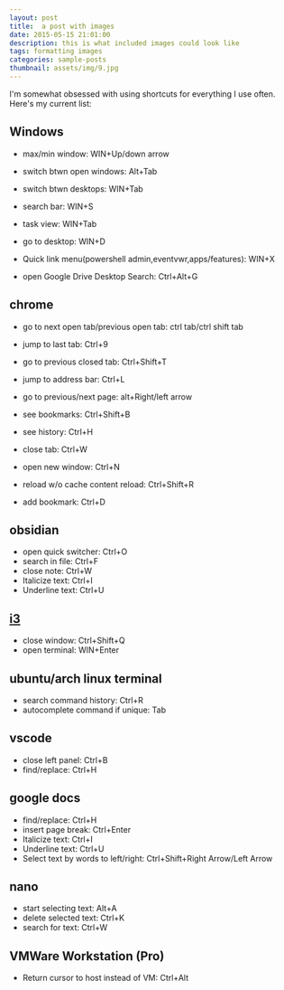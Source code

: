```yaml
---
layout: post
title:  a post with images
date: 2015-05-15 21:01:00
description: this is what included images could look like
tags: formatting images
categories: sample-posts
thumbnail: assets/img/9.jpg
---
```


I'm somewhat obsessed with using shortcuts for everything I use often. Here's my current list:

## Windows
- max/min window: WIN+Up/down arrow
- switch btwn open windows: Alt+Tab
- switch btwn desktops: WIN+Tab
- search bar: WIN+S

- task view: WIN+Tab
- go to desktop: WIN+D

- Quick link menu(powershell admin,eventvwr,apps/features): WIN+X

- open Google Drive Desktop Search: Ctrl+Alt+G

## chrome
- go to next open tab/previous open tab: ctrl tab/ctrl shift tab
- jump to last tab: Ctrl+9
- go to previous closed tab: Ctrl+Shift+T
- jump to address bar: Ctrl+L
- go to previous/next page: alt+Right/left arrow
- see bookmarks: Ctrl+Shift+B

- see history: Ctrl+H 

- close tab: Ctrl+W
- open new window: Ctrl+N
- reload w/o cache content reload: Ctrl+Shift+R

- add bookmark: Ctrl+D

## obsidian
- open quick switcher: Ctrl+O
- search in file: Ctrl+F
- close note: Ctrl+W
- Italicize text: Ctrl+I
- Underline text: Ctrl+U

## [i3](https://i3wm.org/docs/refcard.html)
- close window: Ctrl+Shift+Q
- open terminal: WIN+Enter

## ubuntu/arch linux terminal
- search command history: Ctrl+R
- autocomplete command if unique: Tab

## vscode
- close left panel: Ctrl+B
- find/replace: Ctrl+H

## google docs
- find/replace: Ctrl+H
- insert page break: Ctrl+Enter
- Italicize text: Ctrl+I
- Underline text: Ctrl+U
- Select text by words to left/right: Ctrl+Shift+Right Arrow/Left Arrow

## nano
- start selecting text: Alt+A
- delete selected text: Ctrl+K
- search for text: Ctrl+W

## VMWare Workstation (Pro)
- Return cursor to host instead of VM: Ctrl+Alt